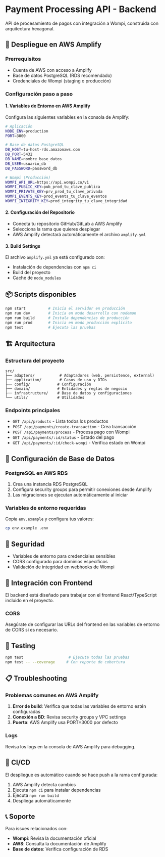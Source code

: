 # Payment Processing API - Backend

API de procesamiento de pagos con integración a Wompi, construida con arquitectura hexagonal.

## 🚀 Despliegue en AWS Amplify

### Prerrequisitos
- Cuenta de AWS con acceso a Amplify
- Base de datos PostgreSQL (RDS recomendado)
- Credenciales de Wompi (staging o producción)

### Configuración paso a paso

#### 1. Variables de Entorno en AWS Amplify
Configura las siguientes variables en la consola de Amplify:

```bash
# Aplicación
NODE_ENV=production
PORT=3000

# Base de datos PostgreSQL
DB_HOST=tu-host-rds.amazonaws.com
DB_PORT=5432
DB_NAME=nombre_base_datos
DB_USER=usuario_db
DB_PASSWORD=password_db

# Wompi (Producción)
WOMPI_API_URL=https://api.wompi.co/v1
WOMPI_PUBLIC_KEY=pub_prod_tu_clave_publica
WOMPI_PRIVATE_KEY=prv_prod_tu_clave_privada
WOMPI_EVENTS_KEY=prod_events_tu_clave_eventos
WOMPI_INTEGRITY_KEY=prod_integrity_tu_clave_integridad
```

#### 2. Configuración del Repositorio
- Conecta tu repositorio GitHub/GitLab a AWS Amplify
- Selecciona la rama que quieres desplegar
- AWS Amplify detectará automáticamente el archivo `amplify.yml`

#### 3. Build Settings
El archivo `amplify.yml` ya está configurado con:
- Instalación de dependencias con `npm ci`
- Build del proyecto
- Cache de `node_modules`

## 📦 Scripts disponibles

```bash
npm start          # Inicia el servidor en producción
npm run dev        # Inicia en modo desarrollo con nodemon
npm run build      # Instala dependencias de producción
npm run prod       # Inicia en modo producción explícito
npm test           # Ejecuta las pruebas
```

## 🏗️ Arquitectura

### Estructura del proyecto
```
src/
├── adapters/           # Adaptadores (web, persistence, external)
├── application/        # Casos de uso y DTOs
├── config/            # Configuración
├── domain/            # Entidades y reglas de negocio
├── infrastructure/    # Base de datos y configuraciones
└── utils/             # Utilidades
```

### Endpoints principales
- `GET /api/products` - Lista todos los productos
- `POST /api/payments/create-transaction` - Crea transacción
- `POST /api/payments/process` - Procesa pago con Wompi
- `GET /api/payments/:id/status` - Estado del pago
- `GET /api/payments/:id/check-wompi` - Verifica estado en Wompi

## 🔧 Configuración de Base de Datos

### PostgreSQL en AWS RDS
1. Crea una instancia RDS PostgreSQL
2. Configura security groups para permitir conexiones desde Amplify
3. Las migraciones se ejecutan automáticamente al iniciar

### Variables de entorno requeridas
Copia `env.example` y configura tus valores:
```bash
cp env.example .env
```

## 🔐 Seguridad

- Variables de entorno para credenciales sensibles
- CORS configurado para dominios específicos
- Validación de integridad en webhooks de Wompi

## 📱 Integración con Frontend

El backend está diseñado para trabajar con el frontend React/TypeScript incluido en el proyecto.

### CORS
Asegúrate de configurar las URLs del frontend en las variables de entorno de CORS si es necesario.

## 🧪 Testing

```bash
npm test                    # Ejecuta todas las pruebas
npm test -- --coverage     # Con reporte de cobertura
```

## 📋 Troubleshooting

### Problemas comunes en AWS Amplify

1. **Error de build**: Verifica que todas las variables de entorno estén configuradas
2. **Conexión a BD**: Revisa security groups y VPC settings
3. **Puerto**: AWS Amplify usa PORT=3000 por defecto

### Logs
Revisa los logs en la consola de AWS Amplify para debugging.

## 🔄 CI/CD

El despliegue es automático cuando se hace push a la rama configurada:
1. AWS Amplify detecta cambios
2. Ejecuta `npm ci` para instalar dependencias
3. Ejecuta `npm run build`
4. Despliega automáticamente

## 📞 Soporte

Para issues relacionados con:
- **Wompi**: Revisa la documentación oficial
- **AWS**: Consulta la documentación de Amplify
- **Base de datos**: Verifica configuración de RDS 